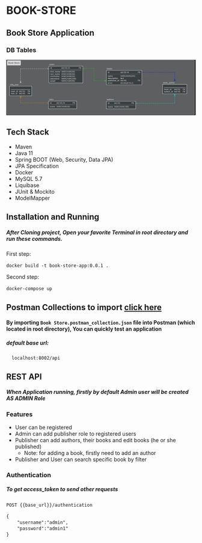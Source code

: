 # BOOK-STORE
## Book Store Application

### DB Tables
![DB Image 1](https://github.com/qametmammadli/book-store/blob/master/book-store-DATABASE.PNG)

## Tech Stack
- Maven
- Java 11
- Spring BOOT (Web, Security, Data JPA)
- JPA Specification
- Docker
- MySQL 5.7
- Liquibase
- JUnit & Mockito
- ModelMapper


## Installation and Running
##### After Cloning project, Open your favorite Terminal in root directory and run these commands.
 First step:

    docker build -t book-store-app:0.0.1 .
 Second step:

    docker-compose up
    
## Postman Collections to import [click here](https://github.com/qametmammadli/book-store/blob/master/Book%20Store.postman_collection.json)
#### By importing `Book Store.postman_collection.json` file into Postman (which located in root directory),  You can quickly test an application 

##### default base url: 
      
      localhost:8002/api
     
## REST API
##### When Application running, firstly by default Admin user will be created AS ADMIN Role

### Features

- User can be registered
- Admin can add publisher role to registered users
- Publisher can add authors, their books and edit books (he or she published)
  * Note: for adding a book, firstly need to add an author 
- Publisher and User can search specific book by filter

### Authentication
##### To get access_token to send other requests
`POST {{base_url}}/authentication`

``` 
{
    "username":"admin",
    "password":"admin1"
}
```      

    


    

